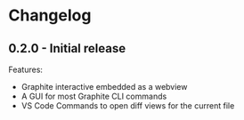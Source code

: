 # Changelog

## 0.2.0 - Initial release

Features:

- Graphite interactive embedded as a webview
- A GUI for most Graphite CLI commands
- VS Code Commands to open diff views for the current file
